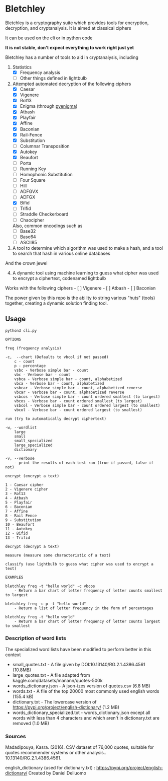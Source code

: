 # Bletchley

Bletchley is a cryptography suite which provides tools for encryption, decryption, and cryptanalysis. It is aimed at classical ciphers

It can be used on the cli or in python code

**It is not stable, don't expect everything to work right just yet**

Bletchley has a number of tools to aid in cryptanalysis, including

1. Statistics
    - [x] Frequency analysis
    - [ ] Other things defined in lightbulb
    
2. Attempted automated decryption of the following ciphers
    - [x] Caesar
    - [x] Vigenere
    - [x] Rot13
    - [x] Enigma (through [pyenigma](https://pypi.org/project/pyenigma/))
    - [x] Atbash
    - [x] Playfair
    - [x] Affine
    - [x] Baconian
    - [x] Rail-Fence
    - [x] Substitution
    - [ ] Columnar Transposition
    - [x] Autokey
    - [x] Beaufort
    - [ ] Porta
    - [ ] Running Key
    - [ ] Homophonic Substitution
    - [ ] Four Square
    - [ ] Hill
    - [ ] ADFGVX
    - [ ] ADFGX
    - [x] Bifid
    - [ ] Trifid
    - [ ] Straddle Checkerboard 
    - [ ] Chaocipher

    Also, common encodings such as 
    - [ ] Base32
    - [ ] Base64
    - [ ] ASCII85

3. A tool to determine which algorithm was used to make a hash, and a tool to search that hash in various online databases

And the crown jewel 

4. A dynamic tool using machine learning to guess what cipher was used to encrypt a ciphertext, codenamed lightbulb 

Works with the following ciphers
    - [ ] Vigenere
    - [ ] Atbash
    - [ ] Baconian


The power given by this repo is the ability to string various "huts" (tools) together, creating a dynamic solution finding tool. 

## Usage

```
python3 cli.py

OPTIONS

freq (frequency analysis)

-c,  --chart (Defaults to vbcol if not passed)
    c - count
    p - percentage
    vsbc - Verbose simple bar - count
    vbc - Verbose bar - count
    vsbca - Verbose simple bar - count, alphabetized
    vbca - Verbose bar - count, alphabetized
    vsbcar - Verbose simple bar - count, alphabetized reverse
    vbcar - Verbose bar - count, alphabetized reverse
    vsbcos - Verbose simple bar - count ordered smallest (to largest)
    vbcos - Verbose bar - count ordered smallest (to largest)
    vsbcol - Verbose simple bar - count ordered largest (to smallest)
    vbcol - Verbose bar - count ordered largest (to smallest)

run (try to automatically decrypt ciphertext)

-w, --wordlist
    large
    small
    small_specialized
    large_specialized
    dictionary

-v, --verbose
    - print the results of each test ran (true if passed, false if not)

encrypt (encrypt a text)

1 - Caesar cipher
2 - Vigenere cipher
3 - Rot13
4 - Atbash
5 - Playfair
6 - Baconian
7 - Affine
8 - Rail Fence
9 - Substitution
10 - Beaufort
11 - Autokey
12 - Bifid
13 - Trifid

decrypt (decrypt a text)

measure (measure some characteristic of a text)

classify (use lightbulb to guess what cipher was used to encrypt a text)

EXAMPLES

bletchley freq -t "hello world" -c vbcos
    - Return a bar chart of letter frequency of letter counts smallest to largest

bletchley freq -c p -t "hello world"
    - Return a list of letter frequency in the form of percentages

bletchley freq -t "hello world"
    - Return a bar chart of letter frequency of letter counts largest to smallest
```

### Description of word lists

The specialized word lists have been modified to perform better in this context

* small_quotes.txt - A file given by DOI:10.13140/RG.2.1.4386.4561 (10.8MB)
* large_quotes.txt - A file adapted from kaggle.com/datasets/manann/quotes-500k
* words_dictionary.json - A json-izes version of quotes.csv (6.8 MB)
* words.txt - A file of the top 20000 most commonly used english words (155.4 kB)
* dictionary.txt - The lowercase version of https://pypi.org/project/english-dictionary/ (1.2 MB)
* words_dictionary_specialized.txt - words_dictionary.json except all words with less than 4 characters and which aren't in dictionary.txt are removed (1.0 MB)

### Sources

Madadipouya, Kasra. (2016). CSV dataset of 76,000 quotes, suitable for quotes recommender systems or other analysis.. 10.13140/RG.2.1.4386.4561. 

english_dictionary (used for dictionary.txt) : https://pypi.org/project/english-dictionary/ Created by Daniel Delluomo 